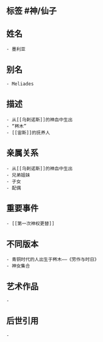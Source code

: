 ## 标签  #神/仙子
## 姓名
	- 墨利亚
## 别名
	- Meliades
## 描述
	- 从[[乌剌诺斯]]的神血中生出
	- “梣木”
	- [[宙斯]]的抚养人
## 亲属关系
	- 从[[乌剌诺斯]]的神血中生出
	- 兄弟姐妹
	- 子女
	- 配偶
## 重要事件
	- [[第一次神权更替]]
## 不同版本
	- 青铜时代的人出生于梣木——《劳作与时日》
	- 神女集合
## 艺术作品
	-
## 后世引用
	-
